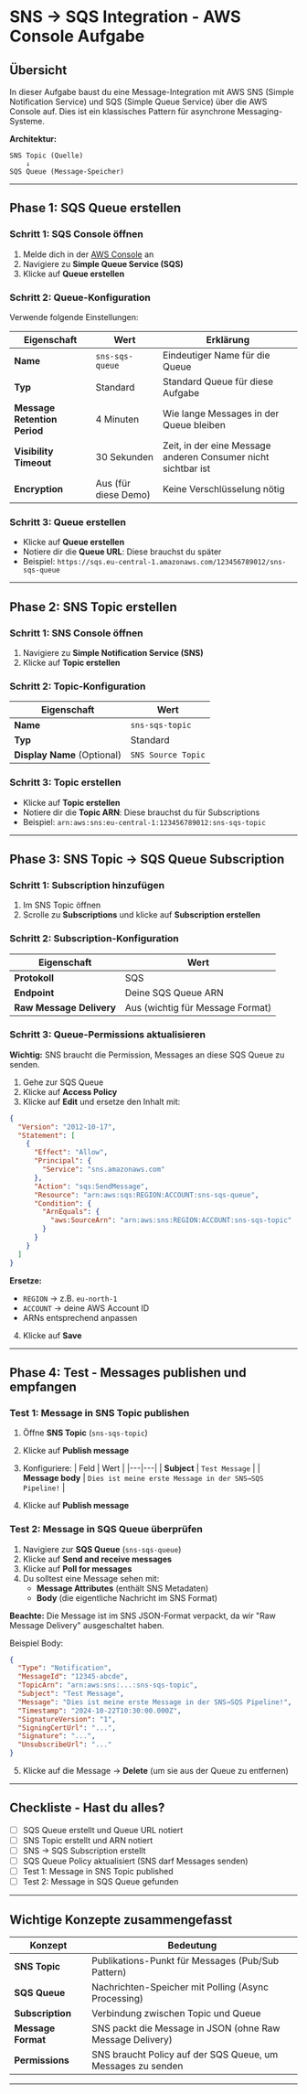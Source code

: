 # SNS → SQS Integration - AWS Console Aufgabe

## Übersicht
In dieser Aufgabe baust du eine Message-Integration mit AWS SNS (Simple Notification Service) und SQS (Simple Queue Service) über die AWS Console auf. Dies ist ein klassisches Pattern für asynchrone Messaging-Systeme.

**Architektur:**
```
SNS Topic (Quelle)
    ↓
SQS Queue (Message-Speicher)
```

---

## Phase 1: SQS Queue erstellen

### Schritt 1: SQS Console öffnen
1. Melde dich in der [AWS Console](https://console.aws.amazon.com) an
2. Navigiere zu **Simple Queue Service (SQS)**
3. Klicke auf **Queue erstellen**

### Schritt 2: Queue-Konfiguration
Verwende folgende Einstellungen:

| Eigenschaft | Wert | Erklärung |
|---|---|---|
| **Name** | `sns-sqs-queue` | Eindeutiger Name für die Queue |
| **Typ** | Standard | Standard Queue für diese Aufgabe |
| **Message Retention Period** | 4 Minuten | Wie lange Messages in der Queue bleiben |
| **Visibility Timeout** | 30 Sekunden | Zeit, in der eine Message anderen Consumer nicht sichtbar ist |
| **Encryption** | Aus (für diese Demo) | Keine Verschlüsselung nötig |

### Schritt 3: Queue erstellen
- Klicke auf **Queue erstellen**
- Notiere dir die **Queue URL**: Diese brauchst du später
- Beispiel: `https://sqs.eu-central-1.amazonaws.com/123456789012/sns-sqs-queue`

---

## Phase 2: SNS Topic erstellen

### Schritt 1: SNS Console öffnen
1. Navigiere zu **Simple Notification Service (SNS)**
2. Klicke auf **Topic erstellen**

### Schritt 2: Topic-Konfiguration
| Eigenschaft | Wert |
|---|---|
| **Name** | `sns-sqs-topic` |
| **Typ** | Standard |
| **Display Name** (Optional) | `SNS Source Topic` |

### Schritt 3: Topic erstellen
- Klicke auf **Topic erstellen**
- Notiere dir die **Topic ARN**: Diese brauchst du für Subscriptions
- Beispiel: `arn:aws:sns:eu-central-1:123456789012:sns-sqs-topic`

---

## Phase 3: SNS Topic → SQS Queue Subscription

### Schritt 1: Subscription hinzufügen
1. Im SNS Topic öffnen
2. Scrolle zu **Subscriptions** und klicke auf **Subscription erstellen**

### Schritt 2: Subscription-Konfiguration
| Eigenschaft | Wert |
|---|---|
| **Protokoll** | SQS |
| **Endpoint** | Deine SQS Queue ARN |
| **Raw Message Delivery** | Aus (wichtig für Message Format) |

### Schritt 3: Queue-Permissions aktualisieren
**Wichtig:** SNS braucht die Permission, Messages an diese SQS Queue zu senden.

1. Gehe zur SQS Queue
2. Klicke auf **Access Policy**
3. Klicke auf **Edit** und ersetze den Inhalt mit:

```json
{
  "Version": "2012-10-17",
  "Statement": [
    {
      "Effect": "Allow",
      "Principal": {
        "Service": "sns.amazonaws.com"
      },
      "Action": "sqs:SendMessage",
      "Resource": "arn:aws:sqs:REGION:ACCOUNT:sns-sqs-queue",
      "Condition": {
        "ArnEquals": {
          "aws:SourceArn": "arn:aws:sns:REGION:ACCOUNT:sns-sqs-topic"
        }
      }
    }
  ]
}
```

**Ersetze:**
- `REGION` → z.B. `eu-north-1`
- `ACCOUNT` → deine AWS Account ID
- ARNs entsprechend anpassen

4. Klicke auf **Save**

---

## Phase 4: Test - Messages publishen und empfangen

### Test 1: Message in SNS Topic publishen

1. Öffne **SNS Topic** (`sns-sqs-topic`)
2. Klicke auf **Publish message**
3. Konfiguriere:
   | Feld | Wert |
   |---|---|
   | **Subject** | `Test Message` |
   | **Message body** | `Dies ist meine erste Message in der SNS→SQS Pipeline!` |

4. Klicke auf **Publish message**

### Test 2: Message in SQS Queue überprüfen

1. Navigiere zur **SQS Queue** (`sns-sqs-queue`)
2. Klicke auf **Send and receive messages**
3. Klicke auf **Poll for messages**
4. Du solltest eine Message sehen mit:
   - **Message Attributes** (enthält SNS Metadaten)
   - **Body** (die eigentliche Nachricht im SNS Format)

**Beachte:** Die Message ist im SNS JSON-Format verpackt, da wir "Raw Message Delivery" ausgeschaltet haben.

Beispiel Body:
```json
{
  "Type": "Notification",
  "MessageId": "12345-abcde",
  "TopicArn": "arn:aws:sns:...:sns-sqs-topic",
  "Subject": "Test Message",
  "Message": "Dies ist meine erste Message in der SNS→SQS Pipeline!",
  "Timestamp": "2024-10-22T10:30:00.000Z",
  "SignatureVersion": "1",
  "SigningCertUrl": "...",
  "Signature": "...",
  "UnsubscribeUrl": "..."
}
```

5. Klicke auf die Message → **Delete** (um sie aus der Queue zu entfernen)

---

## Checkliste - Hast du alles?

- [ ] SQS Queue erstellt und Queue URL notiert
- [ ] SNS Topic erstellt und ARN notiert
- [ ] SNS → SQS Subscription erstellt
- [ ] SQS Queue Policy aktualisiert (SNS darf Messages senden)
- [ ] Test 1: Message in SNS Topic published
- [ ] Test 2: Message in SQS Queue gefunden

---

## Wichtige Konzepte zusammengefasst

| Konzept | Bedeutung |
|---|---|
| **SNS Topic** | Publikations-Punkt für Messages (Pub/Sub Pattern) |
| **SQS Queue** | Nachrichten-Speicher mit Polling (Async Processing) |
| **Subscription** | Verbindung zwischen Topic und Queue |
| **Message Format** | SNS packt die Message in JSON (ohne Raw Message Delivery) |
| **Permissions** | SNS braucht Policy auf der SQS Queue, um Messages zu senden |

---
